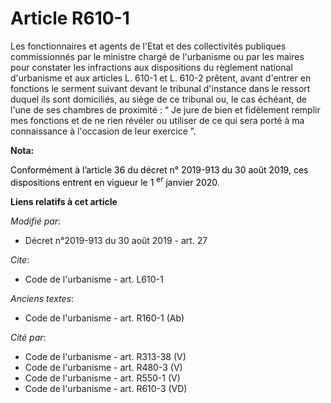 # Article R610-1

Les fonctionnaires et agents de l'Etat et des collectivités publiques commissionnés par le ministre chargé de l'urbanisme ou
par les maires pour constater les infractions aux dispositions du règlement national d'urbanisme et aux articles L. 610-1 et
L. 610-2  prêtent, avant d'entrer en fonctions le serment suivant devant le tribunal d'instance dans le ressort duquel ils
sont domiciliés, au siège de ce tribunal ou, le cas échéant, de l'une de ses chambres de proximité : “ Je jure de bien et
fidèlement remplir mes fonctions et de ne rien révéler ou utiliser de ce qui sera porté à ma connaissance à l'occasion de
leur exercice ”.

**Nota:**

<font color="black">Conformément à l’article 36 du décret n° 2019-913 du 30 août 2019, ces dispositions entrent en vigueur le
1
    <sup>er</sup> janvier 2020.</font>

**Liens relatifs à cet article**

_Modifié par_:

  - Décret n°2019-913 du 30 août 2019 - art. 27

_Cite_:

  - Code de l'urbanisme - art. L610-1

_Anciens textes_:

  - Code de l'urbanisme - art. R160-1 (Ab)

_Cité par_:

  - Code de l'urbanisme - art. R313-38 (V)
  - Code de l'urbanisme - art. R480-3 (V)
  - Code de l'urbanisme - art. R550-1 (V)
  - Code de l'urbanisme - art. R610-3 (VD)
